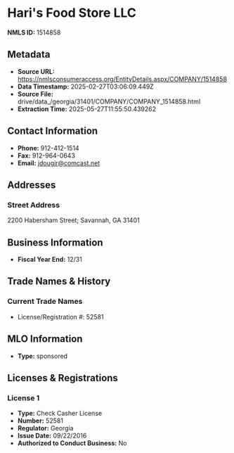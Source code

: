 # Hari's Food Store LLC

**NMLS ID:** 1514858

## Metadata
- **Source URL:** https://nmlsconsumeraccess.org/EntityDetails.aspx/COMPANY/1514858
- **Data Timestamp:** 2025-02-27T03:06:09.449Z
- **Source File:** drive/data_/georgia/31401/COMPANY/COMPANY_1514858.html
- **Extraction Time:** 2025-05-27T11:55:50.439262

## Contact Information
- **Phone:** 912-412-1514
- **Fax:** 912-964-0643
- **Email:** jdougjr@comcast.net

## Addresses
### Street Address
2200 Habersham Street; Savannah, GA 31401

## Business Information
- **Fiscal Year End:** 12/31

## Trade Names & History
### Current Trade Names
- License/Registration #: 52581

## MLO Information
- **Type:** sponsored

## Licenses & Registrations

### License 1
- **Type:** Check Casher License
- **Number:** 52581
- **Regulator:** Georgia
- **Issue Date:** 09/22/2016
- **Authorized to Conduct Business:** No
